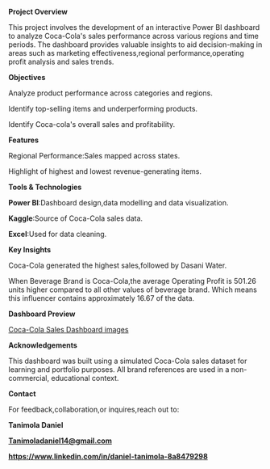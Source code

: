**Project Overview**

This project involves the development of an interactive Power BI dashboard to analyze Coca-Cola's sales performance across various regions and time periods. The dashboard provides valuable insights to aid decision-making in areas such as marketing effectiveness,regional performance,operating profit analysis and sales trends.

**Objectives**

Analyze product performance across categories and regions.

Identify top-selling items and underperforming products.

Identify Coca-cola's overall sales and profitability.

**Features**

Regional Performance:Sales mapped across states.

Highlight of highest and lowest revenue-generating items.

**Tools & Technologies**

**Power BI**:Dashboard design,data modelling and data visualization.

**Kaggle**:Source of Coca-Cola sales data.

**Excel**:Used for data cleaning.

**Key Insights**

Coca-Cola generated the highest sales,followed by Dasani Water.

When Beverage Brand is Coca-Cola,the average Operating Profit is 501.26 units higher compared to all other values of beverage brand. Which means this influencer contains approximately 16.67 of the data.

**Dashboard Preview**

[Coca-Cola Sales Dashboard images](https://github.com/user-attachments/assets/ec85f2ec-aa15-42ef-a989-83890ef41baf)


**Acknowledgements**

This dashboard was built using a simulated Coca-Cola sales dataset for learning and portfolio purposes. All brand references are used in a non-commercial, educational context.

**Contact**

For feedback,collaboration,or inquires,reach out to:

**Tanimola Daniel**

**Tanimoladaniel14@gmail.com**

**https://www.linkedin.com/in/daniel-tanimola-8a8479298**

